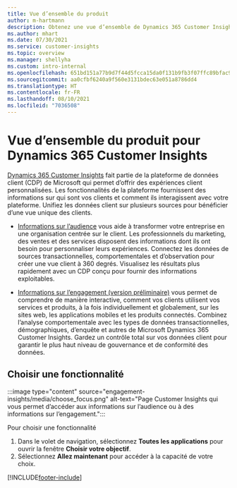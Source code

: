 ```yaml
---
title: Vue d’ensemble du produit
author: m-hartmann
description: Obtenez une vue d’ensemble de Dynamics 365 Customer Insights et de ses fonctionnalités.
ms.author: mhart
ms.date: 07/30/2021
ms.service: customer-insights
ms.topic: overview
ms.manager: shellyha
ms.custom: intro-internal
ms.openlocfilehash: 651bd151a77b9d7f44d5fcca15da0f131b9fb3f07ffc89bfac9c0aa6f799e9b1
ms.sourcegitcommit: aa0cfbf6240a9f560e3131bdec63e051a8786dd4
ms.translationtype: HT
ms.contentlocale: fr-FR
ms.lasthandoff: 08/10/2021
ms.locfileid: "7036508"
---
```

# <a name="product-overview-for-dynamics-365-customer-insights"></a>Vue d’ensemble du produit pour Dynamics 365 Customer Insights

[Dynamics 365 Customer Insights](https://dynamics.microsoft.com/ai/customer-insights/) fait partie de la plateforme de données client (CDP) de Microsoft qui permet d’offrir des expériences client personnalisées. Les fonctionnalités de la plateforme fournissent des informations sur qui sont vos clients et comment ils interagissent avec votre plateforme. Unifiez les données client sur plusieurs sources pour bénéficier d’une vue unique des clients.


- [Informations sur l’audience](audience-insights/overview.md) vous aide à transformer votre entreprise en une organisation centrée sur le client. Les professionnels du marketing, des ventes et des services disposent des informations dont ils ont besoin pour personnaliser leurs expériences. Connectez les données de sources transactionnelles, comportementales et d’observation pour créer une vue client à 360 degrés. Visualisez les résultats plus rapidement avec un CDP conçu pour fournir des informations exploitables. 

- [Informations sur l’engagement (version préliminaire)](engagement-insights/index.yml) vous permet de comprendre de manière interactive, comment vos clients utilisent vos services et produits, à la fois individuellement et globalement, sur les sites web, les applications mobiles et les produits connectés. Combinez l’analyse comportementale avec les types de données transactionnelles, démographiques, d’enquête et autres de Microsoft Dynamics 365 Customer Insights. Gardez un contrôle total sur vos données client pour garantir le plus haut niveau de gouvernance et de conformité des données.
 
## <a name="choose-a-capability"></a>Choisir une fonctionnalité

:::image type="content" source="engagement-insights/media/choose_focus.png" alt-text="Page Customer Insights qui vous permet d’accéder aux informations sur l’audience ou à des informations sur l’engagement.":::

Pour choisir une fonctionnalité

1. Dans le volet de navigation, sélectionnez **Toutes les applications** pour ouvrir la fenêtre **Choisir votre objectif**.
1. Sélectionnez **Allez maintenant** pour accéder à la capacité de votre choix.


[!INCLUDE[footer-include](includes/footer-banner.md)]